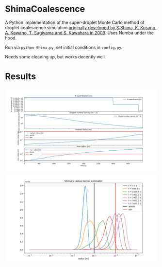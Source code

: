 # ShimaCoalescence
A Python implementation of the super-droplet Monte Carlo method of droplet coalescence simulation [originally developed by S.Shima, K. Kusano, A. Kawano, T. Sugiyama and S. Kawahara in 2009](https://doi.org/10.1002/qj.441). Uses Numba under the hood.

Run via `python Shima.py`, set initial conditions in `config.py`.

Needs some cleaning up, but works decently well.

# Results

![Time plot](results/time_plot.png)
![Time evolution of radius](results/radius_estimator.png)
